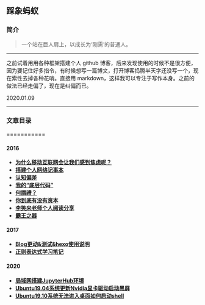 ## 踩象蚂蚁

### 简介

> 一个站在巨人肩上，以成长为‘刚需’的普通人。

---

之前试着用用各种框架搭建个人 github 博客，后来发现使用的时候不是很方便，因为要记住好多指令，有时候想写一篇博文，打开博客捣腾半天字还没写一个，现在索性去掉各种花哨。直接用 markdown，这样我可以专注于写作本身。之前的做法已经走偏了，现在是纠偏而已。

2020.01.09

---

### 文章目录
===========

#### 2016

- [**为什么移动互联网会让我们感到焦虑呢？**](2016/crisis-awareness.md)
- [**搭建个人网络记事本**](2016/First-Personal-Note.md)
- [**认知偏差**](2016/He-didn-t-realize-that-he-didn-t-know.md)
- [**我的“底层代码”**](2016/principle-and-concept.md)
- [**何謂禮？**](2016/何謂禮？.md)
- [**你到底有没有资本**](2016/你到底有没有资本.md)
- [**李笑来老师个人阅读分享**](2016/李笑来老师个人阅读分享.md)
- [**霸王之器**](2016/霸王之器.md)

#### 2017

- [**Blog更动&测试&hexo使用说明**](2017/Blog更动&测试&hexo使用说明.md)
- [**正则表达式学习笔记**](2017/正则表达式学习笔记.md)

#### 2020
- [**局域网搭建JupyterHub环境**](2020/局域网搭建JupyterHub环境.md)
- [**Ubuntu19.04系统更新Nvidia显卡驱动启动黑屏**](2020/Ubuntu19.04系统更新Nvidia显卡驱动启动黑屏.md)
- [**Ubuntu19.10系统无法进入桌面如何启动shell**](2020/Ubuntu19.10系统无法进入桌面如何启动shell.md)